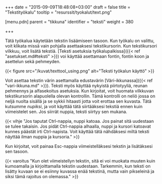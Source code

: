 +++
date = "2015-09-09T18:48:08+03:00"
draft = false
title = "Tekstityökalu"
tooltip = "resurssit/tyokalut/text.png"

[menu.pdn]
	parent = "tikkuna"
	identifier = "teksti"
	weight = 380

+++

Tätä työkalua käytetään tekstin lisäämiseen tasoon. Kun työkalu on valittu, voit klikata missä vain pohjalla asettaaksesi tekstikursorin. Kun tekstikursori vilkkuu, voit 
lisätä tekstiä. [Teksti asetuksia työkalupalkissa]({{< ref "asetukset.md#teksti" >}}) voi käyttää asettamaan fontin, fontin koon ja asettelun sekä pehmeyden.

{{< figure src="/kuvat/texttool_using.png" alt="Teksti työkalun käyttö" >}}

Voit asettaa tekstin värin asettamalla edustavärin [Väri-ikkunassa]({{< ref "vari-ikkuna.md" >}}). Teksti myös käyttää nykyistä piirtotyyliä, reunan pehmennys ja alfasekoitus asetuksia.
Kun kirjoitat, voit huomata vilkkuvan tekstikursorin alapuolella olevan kontrollin. Tämä kontrolli on neliö jossa on neljä nuolta sisällä ja se sykkii hitaasti jotta voit erottaa 
sen kuvasta. Tätä kutsumme *nupiksi*, ja voit käyttää tätä siirtääksesi tekstiä ennen kuin viimeistelet sen. Jos siirrät nuppia, teksti siirtyy sen mukana.

{{< vihje "Jos taputat Ctrl-nappia, nuppi katoaa. Jos painat sitä uudestaan se tulee takaisin. Jos pidät Ctrl-nappia alhaalla, nuppi ja kursori katoavat kunnes päästät irti Ctrl-napista. Voit käyttää tätä nähdäksesi miltä teksti näyttää ilman nuppia ja kursoria." >}}

Kun kirjoitat, voit painaa Esc-nappia viimeistelläksesi tekstin ja lisätäksesi sen tasoon.

{{< varoitus "Kun olet viimeistellyn tekstin, sitä ei voi muokata muuten kuin kumoamalla ja kirjoittamalla tekstin uudestaan. Tarkemmin, kun teksti on lisätty kuvaan se ei esiinny kuvassa enää tekstinä, mutta vain pikseleinä ja siksi tämä rajoitus on olemassa." >}}
